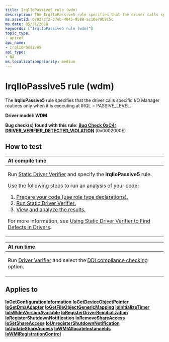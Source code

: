 ```yaml
---
title: IrqlIoPassive5 rule (wdm)
description: The IrqlIoPassive5 rule specifies that the driver calls specific I/O Manager routines only when it is executing at IRQL PASSIVE_LEVEL.
ms.assetid: 07037cf2-37eb-4045-9588-ac10e79b9c5c
ms.date: 05/21/2018
keywords: ["IrqlIoPassive5 rule (wdm)"]
topic_type:
- apiref
api_name:
- IrqlIoPassive5
api_type:
- NA
ms.localizationpriority: medium
---
```


# IrqlIoPassive5 rule (wdm)


The **IrqlIoPassive5** rule specifies that the driver calls specific I/O Manager routines only when it is executing at IRQL = PASSIVE\_LEVEL.

**Driver model: WDM**

**Bug check(s) found with this rule**: [**Bug Check 0xC4: DRIVER\_VERIFIER\_DETECTED\_VIOLATION**](../debugger/bug-check-0xc4--driver-verifier-detected-violation.md) (0x0002000E)


How to test
-----------

<table>
<colgroup>
<col width="100%" />
</colgroup>
<thead>
<tr class="header">
<th align="left">At compile time</th>
</tr>
</thead>
<tbody>
<tr class="odd">
<td align="left"><p>Run <a href="https://docs.microsoft.com/windows-hardware/drivers/devtest/static-driver-verifier" data-raw-source="[Static Driver Verifier](./static-driver-verifier.md)">Static Driver Verifier</a> and specify the <strong>IrqlIoPassive5</strong> rule.</p>
Use the following steps to run an analysis of your code:
<ol>
<li><a href="https://docs.microsoft.com/windows-hardware/drivers/devtest/using-static-driver-verifier-to-find-defects-in-drivers#preparing-your-source-code" data-raw-source="[Prepare your code (use role type declarations).](./using-static-driver-verifier-to-find-defects-in-drivers.md#preparing-your-source-code)">Prepare your code (use role type declarations).</a></li>
<li><a href="https://docs.microsoft.com/windows-hardware/drivers/devtest/using-static-driver-verifier-to-find-defects-in-drivers#running-static-driver-verifier" data-raw-source="[Run Static Driver Verifier.](./using-static-driver-verifier-to-find-defects-in-drivers.md#running-static-driver-verifier)">Run Static Driver Verifier.</a></li>
<li><a href="https://docs.microsoft.com/windows-hardware/drivers/devtest/using-static-driver-verifier-to-find-defects-in-drivers#viewing-and-analyzing-the-results" data-raw-source="[View and analyze the results.](./using-static-driver-verifier-to-find-defects-in-drivers.md#viewing-and-analyzing-the-results)">View and analyze the results.</a></li>
</ol>
<p>For more information, see <a href="https://docs.microsoft.com/windows-hardware/drivers/devtest/using-static-driver-verifier-to-find-defects-in-drivers" data-raw-source="[Using Static Driver Verifier to Find Defects in Drivers](./using-static-driver-verifier-to-find-defects-in-drivers.md)">Using Static Driver Verifier to Find Defects in Drivers</a>.</p></td>
</tr>
</tbody>
</table>

<table>
<colgroup>
<col width="100%" />
</colgroup>
<thead>
<tr class="header">
<th align="left">At run time</th>
</tr>
</thead>
<tbody>
<tr class="odd">
<td align="left"><p>Run <a href="https://docs.microsoft.com/windows-hardware/drivers/devtest/driver-verifier" data-raw-source="[Driver Verifier](./driver-verifier.md)">Driver Verifier</a> and select the <a href="https://docs.microsoft.com/windows-hardware/drivers/devtest/ddi-compliance-checking" data-raw-source="[DDI compliance checking](./ddi-compliance-checking.md)">DDI compliance checking</a> option.</p></td>
</tr>
</tbody>
</table>

 

Applies to
----------

[**IoGetConfigurationInformation**](/windows-hardware/drivers/ddi/ntddk/nf-ntddk-iogetconfigurationinformation)
[**IoGetDeviceObjectPointer**](/windows-hardware/drivers/ddi/wdm/nf-wdm-iogetdeviceobjectpointer)
[**IoGetDmaAdapter**](/windows-hardware/drivers/ddi/wdm/nf-wdm-iogetdmaadapter)
[**IoGetFileObjectGenericMapping**](/windows-hardware/drivers/ddi/ntddk/nf-ntddk-iogetfileobjectgenericmapping)
[**IoInitializeTimer**](/windows-hardware/drivers/ddi/wdm/nf-wdm-ioinitializetimer)
[**IoIsWdmVersionAvailable**](/windows-hardware/drivers/ddi/wdm/nf-wdm-ioiswdmversionavailable)
[**IoRegisterDriverReinitialization**](/windows-hardware/drivers/ddi/ntddk/nf-ntddk-ioregisterdriverreinitialization)
[**IoRegisterShutdownNotification**](/windows-hardware/drivers/ddi/wdm/nf-wdm-ioregistershutdownnotification)
[**IoRemoveShareAccess**](/windows-hardware/drivers/ddi/wdm/nf-wdm-ioremoveshareaccess)
[**IoSetShareAccess**](/windows-hardware/drivers/ddi/wdm/nf-wdm-iosetshareaccess)
[**IoUnregisterShutdownNotification**](/windows-hardware/drivers/ddi/wdm/nf-wdm-iounregistershutdownnotification)
[**IoUpdateShareAccess**](/windows-hardware/drivers/ddi/wdm/nf-wdm-ioupdateshareaccess)
[**IoWMIAllocateInstanceIds**](/windows-hardware/drivers/ddi/wdm/nf-wdm-iowmiallocateinstanceids)
[**IoWMIRegistrationControl**](/windows-hardware/drivers/ddi/wdm/nf-wdm-iowmiregistrationcontrol)
 

